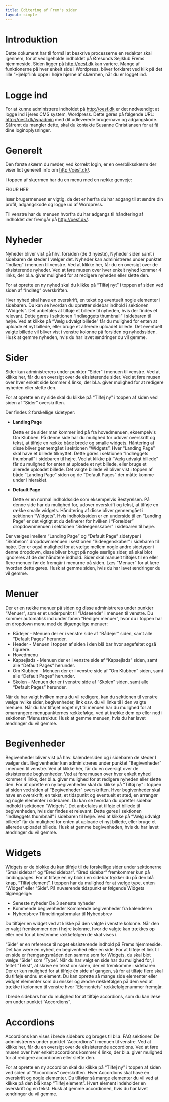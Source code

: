 ```yaml
---
title: Editering af Frem's sider
layout: simple
---
```



# Introduktion

Dette dokument har til formål at beskrive processerne en redaktør skal igennem, for at vedligeholde indholdet på Øresunds Sejlklub Frems hjemmeside. Siden ligger på http://oesf.dk 
kan variere. Mange af funktionerne på hver enkelt side i Wordpress, bliver forklaret ved klik
på det lille “Hjælp”­link oppe i højre hjørne af skærmen, når du er logget ind.


# Logge ind

For at kunne administrere indholdet på http://oesf.dk er det
nødvændigt at logge ind i jeres CMS system, Wordpress. Dette gøres på følgende URL:
http://oesf.dk/wp­admin med dit udleverede brugernavn og adgangskode. Såfremt du mangler dette, skal du kontakte Susanne Christiansen for at få dine
loginoplysninger.

# Generelt

Den første skærm du møder, ved korrekt login, er en overbliksskærm der viser lidt generelt info om http://oesf.dk/.

I toppen af skærmen har du en menu med en række genveje:


FIGUR HER

Især brugermenuen er vigtig, da det er herfra du har adgang til at ændre din profil, adgangskode og logge ud af Wordpress.

Til venstre har du menuen hvorfra du har adgangs til håndtering af indholdet der fremgår på http://oesf.dk/.

# Nyheder

Nyheder bliver vist på hhv. forsiden (de 3 nyeste), Nyheder siden samt
i sidebaren de steder I vælger det. Nyheder kan administreres under
punktet “Indlæg” i menuen til venstre. Ved at klikke her, får du en
oversigt over de eksisterende nyheder. Ved at føre musen over hver
enkelt nyhed kommer 4 links, der bl.a. giver mulighed for at redigere
nyheden eller slette den.

For at oprette en ny nyhed skal du klikke på “Tilføj nyt” i toppen af siden ved siden af “Indlæg” overskriften.

Hver nyhed skal have en overskrift, en tekst og eventuelt nogle
elementer i sidebaren. Du kan se hvordan du opretter sidebar indhold i
sektionen “Widgets”. Det anbefales at tilføje et billede til nyheden,
hvis der findes et relevant. Dette gøres i sektionen “Indlæggets
thumbnail” i sidebaren til højre. Ved at klikke på “Vælg udvalgt
billede” får du mulighed for enten at uploade et nyt billede, eller
bruge et allerede uploadet billede. Det eventuelt valgte billede vil
bliver vist i venstre kolonne på forsiden og nyhedssiden. Husk at
gemme nyheden, hvis du har lavet ændringer du vil gemme.

# Sider

Sider kan administrerers under punkter “Sider” i menuen til venstre. Ved at klikke her, får du
en oversigt over de eksisterende sider. Ved at føre musen over hver enkelt side kommer 4
links, der bl.a. giver mulighed for at redigere nyheden eller slette den.

For at oprette en ny side skal du klikke på “Tilføj ny” i toppen af siden ved siden af “Sider”
overskriften.

Der findes 2 forskellige sidetyper:

* **Landing Page**

   Dette er de sider man kommer ind på fra hovedmenuen, eksempelvis Om
   Klubben. På denne side har du mulighed for udover overskrift og
   tekst, at tilføje en række både brede og smalle widgets. Håntering
   af disse bliver gennemgået i sektionen “Widgets”. Hver “Landing
   Page” skal have et billede tilknyttet. Dette gøres i sektionen
   “Indlæggets thumbnail” i sidebaren til højre. Ved at klikke på
   “Vælg udvalgt billede” får du mulighed for enten at uploade et nyt
   billede, eller bruge et allerede uploadet billede. Det valgte
   billede vil bliver vist i toppen af både “Landing Page” siden og de
   “Default Pages” der måtte komme under i hierakiet.

* **Default Page**

   Dette er en normal indholdsside som eksempelvis Bestyrelsen. På
   denne side har du mulighed for, udover overskrift og tekst, at
   tilføje en række smalle widgets. Håndtering af disse bliver
   gennemgået i sektionen “Widgets”. Hvis indholdssiden er en
   underside til en “Landing Page” er det vigtigt at du definerer for
   hvilken i “Forælder” dropdownmenuen i sektionen “Sideegenskaber” i
   sidebaren til højre.

Der vælges imellem “Landing Page” og “Default Page” sidetyper i
“Skabelon” dropdownmenuen i sektionen “Sideegenskaber” i sidebaren til
højre. Der er også mulighed for at vælge mellem nogle andre sidetyper
i denne dropdown, disse bliver brugt på nogle særlige sider, så skal
blot ignoreres af de der håndtere indhold. Sider skal manuelt tilføjes
til en eller flere menuer før de fremgår i menurne på siden. Læs
“Menuer” for at lære hvordan dette gøres. Husk at gemme siden, hvis du
har lavet ændringer du vil gemme.

# Menuer

Der er en række menuer på siden og disse administreres under punkter
“Menuer”, som er et underpunkt til “Udseende” i menuen til venstre. Du
kommer automatisk ind under fanen “Rediger menuer”, hvor du i toppen
har en dropdown menu med de tilgængelige menuer:

* Bådejer - Menuen der er i venstre side af “Bådejer” siden, samt alle “Default Pages” herunder.
* Header - Menuen i toppen af siden i den blå bar hvor søgefeltet også figurere.
* Hovedmenu
* Kapsejlads -  Menuen der er i venstre side af “Kapsejlads” siden, samt alle “Default Pages” herunder.
* Om Klubben - Menuen der er i venstre side af “Om Klubben” siden, samt alle “Default Pages” herunder.
* Skolen - Menuen der er i venstre side af “Skolen” siden, samt alle “Default Pages” herunder.

Når du har valgt hvilken menu du vil redigere, kan du sektionen til
venstre vælge hvilke sider, begivenheder, link osv. du vil linke til i
den valgte menuen. Når du har tilføjet noget nyt til menuen har du
mulighed for at omarrangere menupunkternes rækkefølge, ved at trække
dem op eller ned i sektionen “Menustruktur. Husk at gemme menuen, hvis
du har lavet ændringer du vil gemme.

# Begivenheder

Begivenheder bliver vist på hhv. kalendersiden og i sidebaren de
steder I vælger det. Begivenheder kan administreres under punktet
“Begivenheder” i menuen til venstre. Ved at klikke her, får du en
oversigt over de eksisterende begivenheder. Ved at føre musen over
hver enkelt nyhed kommer 4 links, der bl.a. giver mulighed for at
redigere nyheden eller slette den.  For at oprette en ny begivenheder
skal du klikke på “Tilføj ny” i toppen af siden ved siden af
“Begivenheder” overskriften.  Hver begivenheder skal have en
overskrift, en tekst, et tidspunkt og eventuelt et sted, en arrangør
og nogle elementer i sidebaren. Du kan se hvordan du opretter sidebar
indhold i sektionen “Widgets”. Det anbefales at tilføje et billede til
begivenheden, hvis der findes et relevant. Dette gøres i sektionen
“Indlæggets thumbnail” i sidebaren til højre. Ved at klikke på “Vælg
udvalgt billede” får du mulighed for enten at uploade et nyt billede,
eller bruge et allerede uploadet billede. Husk at gemme begivenheden,
hvis du har lavet ændringer du vil gemme.

# Widgets

Widgets er de blokke du kan tilføje til de forskellige sider under
sektionerne “Smal sidebar” og “Bred sidebar”. “Bred sidebar”
fremkommer kun på landingpages. For at tilføje en ny blok i en sidebar
trykker du på den blå knap, “Tilføj element”. I toppen har du mulighed
for at vælge type, enten “Widget” eller “Side”. På nuværende tidspunkt
er følgende Widgets tilgængelige:

* Seneste nyheder
   De 3 seneste nyheder
* Kommende begivenheder
   Kommende begivenheder fra kalenderen
* Nyhedsbrev
   Tilmeldingsformular til Nyhedsbrev

Du tilføjer en widget ved at klikke på den valgte i venstre
kolonne. Når den er valgt fremkommer den i højre kolonne, hvor de
valgte kan trækkes op eller ned for at bestemme rækkefølgen de skal
vises i.

“Side” er en reference til noget eksisterende indhold på Frems
hjemmeside. Det kan være en nyhed, en begivenhed eller en side. For at
tilføje et link til en side er fremgangsmåden den samme som for
Widgets, du skal blot vælge “Side” som “Type”. Når du har valgt en
side har du mulighed for, i feltet “Tekst”, at skrive en tekst om
siden, der vil fremkomme i sidebaren.  Der er kun mulighed for at
tilføje én side af gangen, så for at tilføje flere skal du tilføje
endnu et element. Du kan oprette så mange side elementer eller widget
elementer som du ønsker og ændre rækkefølgen på dem ved at trække i
kolonnen til venstre hvor “Elementets” rækkefølgenummer fremgår.

I brede sidebars har du mulighed for at tilføje accordions, som du kan
læse om under punktet “Accordions”.

# Accordions

Accordions kan vises i brede sidebars og bruges til bl.a. FAQ
sektioner. De administrerers under punktet “Accordions” i menuen til
venstre. Ved at klikke her, får du en oversigt over de eksisterende
accordions. Ved at føre musen over hver enkelt accordions kommer 4
links, der bl.a. giver mulighed for at redigere accordionen eller
slette den.

For at oprette en ny accordion skal du klikke på “Tilføj ny” i toppen
af siden ved siden af “Accordions” overskriften.  Hver Accordions skal
have en overskrift og nogle elementer. Du tilføjer så mange elementer
du vil ved at klikke på den blå knap “Tilføj element”. Hvert element
indeholder en overskrift og en tekst. Husk at gemme accordionen, hvis
du har lavet ændringer du vil gemme.
